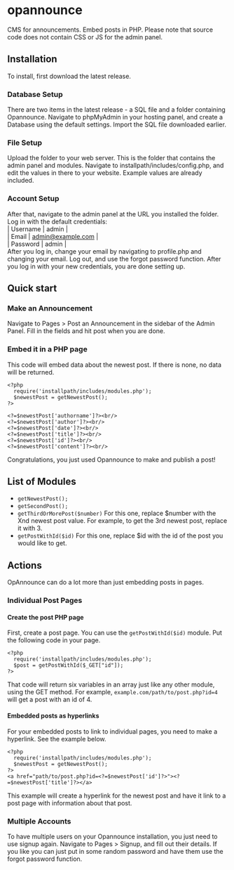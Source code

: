# opannounce
CMS for announcements. Embed posts in PHP. Please note that source code does not contain CSS or JS for the admin panel.

## Installation
To install, first download the latest release.

### Database Setup
There are two items in the latest release - a SQL file and a folder containing Opannounce. Navigate to phpMyAdmin in your hosting panel, and create a Database using the default settings. Import the SQL file downloaded earlier.

### File Setup
Upload the folder to your web server. This is the folder that contains the admin panel and modules. Navigate to installpath/includes/config.php, and edit the values in there to your website. Example values are already included.

### Account Setup
After that, navigate to the admin panel at the URL you installed the folder. Log in with the default credentials:<br/>
| Username | admin             |<br/>
| Email    | admin@example.com |<br/>
| Password | admin             |<br/>
After you log in, change your email by navigating to profile.php and changing your email. Log out, and use the forgot password function. After you log in with your new credentials, you are done setting up.

## Quick start

### Make an Announcement
Navigate to Pages > Post an Announcement in the sidebar of the Admin Panel. Fill in the fields and hit post when you are done.

### Embed it in a PHP page
This code will embed data about the newest post. If there is none, no data will be returned.
```
<?php
  require('installpath/includes/modules.php');
  $newestPost = getNewestPost();
?>

<?=$newestPost['authorname']?><br/>
<?=$newestPost['author']?><br/>
<?=$newestPost['date']?><br/>
<?=$newestPost['title']?><br/>
<?=$newestPost['id']?><br/>
<?=$newestPost['content']?><br/>
```
Congratulations, you just used Opannounce to make and publish a post!

## List of Modules
- `getNewestPost();`
- `getSecondPost();`
- `getThirdOrMorePost($number)` For this one, replace $number with the Xnd newest post value. For example, to get the 3rd newest post, replace it with 3.
- `getPostWithId($id)` For this one, replace $id with the id of the post you would like to get.

## Actions
OpAnnounce can do a lot more than just embedding posts in pages.

### Individual Post Pages

#### Create the post PHP page
First, create a post page. You can use the `getPostWithId($id)` module. Put the following code in your page.

```
<?php
  require('installpath/includes/modules.php');
  $post = getPostWithId($_GET["id"]);
?>
```
That code will return six variables in an array just like any other module, using the GET method. For example, `example.com/path/to/post.php?id=4` will get a post with an id of 4.

#### Embedded posts as hyperlinks
For your embedded posts to link to individual pages, you need to make a hyperlink. See the example below.
```
<?php
  require('installpath/includes/modules.php');
  $newestPost = getNewestPost();
?>
<a href="path/to/post.php?id=<?=$newestPost['id']?>"><?=$newestPost['title']?></a>
```
This example will create a hyperlink for the newest post and have it link to a post page with information about that post.

### Multiple Accounts
To have multiple users on your Opannounce installation, you just need to use signup again. Navigate to Pages > Signup, and fill out their details. If you like you can just put in some random password and have them use the forgot password function.

